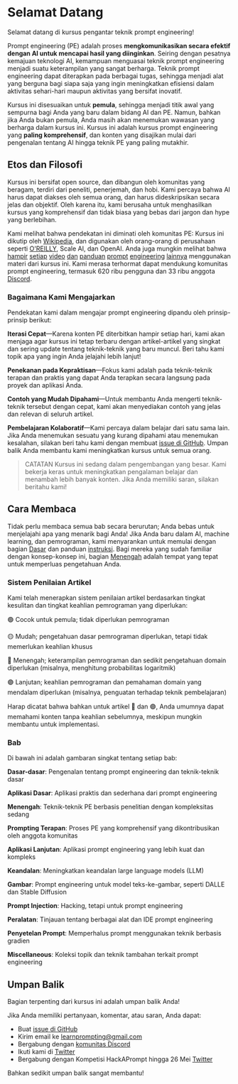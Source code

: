 # Selamat Datang

Selamat datang di kursus pengantar teknik prompt engineering!

Prompt engineering (PE) adalah proses **mengkomunikasikan secara efektif dengan AI untuk mencapai hasil yang diinginkan**. Seiring dengan pesatnya kemajuan teknologi AI, kemampuan menguasai teknik prompt engineering menjadi suatu keterampilan yang sangat berharga. Teknik prompt engineering dapat diterapkan pada berbagai tugas, sehingga menjadi alat yang berguna bagi siapa saja yang ingin meningkatkan efisiensi dalam aktivitas sehari-hari maupun aktivitas yang bersifat inovatif.

Kursus ini disesuaikan untuk **pemula**, sehingga menjadi titik awal yang sempurna bagi Anda yang baru dalam bidang AI dan PE. Namun, bahkan jika Anda bukan pemula, Anda masih akan menemukan wawasan yang berharga dalam kursus ini. Kursus ini adalah kursus prompt engineering yang **paling komprehensif**, dan konten yang disajikan mulai dari pengenalan tentang AI hingga teknik PE yang paling mutakhir.

## Etos dan Filosofi

Kursus ini bersifat open source, dan dibangun oleh komunitas yang beragam, terdiri dari peneliti, penerjemah, dan hobi. Kami percaya bahwa AI harus dapat diakses oleh semua orang, dan harus dideskripsikan secara jelas dan objektif. Oleh karena itu, kami berusaha untuk menghasilkan kursus yang komprehensif dan tidak biasa yang bebas dari jargon dan hype yang berlebihan.

Kami melihat bahwa pendekatan ini diminati oleh komunitas PE: Kursus ini dikutip oleh [Wikipedia](https://en.wikipedia.org/wiki/Prompt_engineering#cite_ref-15), dan digunakan oleh orang-orang di perusahaan seperti [O'REILLY](https://learning.oreilly.com/live-events/prompt-engineering-for-generating-ai-art-and-text/0636920084340/0636920084339/), Scale AI, dan OpenAI. Anda juga mungkin melihat bahwa [hampir](https://youtu.be/GPqSoiOP3w8?t=274) [setiap](https://learnwithhasan.com/prompt-engineering-guide/) [video](https://www.youtube.com/watch?v=EYjG6i53-xk) [dan](https://youtu.be/yR4hNBNS6yc?t=743) [panduan](https://youtu.be/pZsJbYIFCCw?t=208) [prompt](https://youtu.be/4kp7oVTu9Ck?t=495) [engineering](https://www.youtube.com/watch?v=q5wuHUmGFMw) [lainnya](https://youtu.be/f8PGV3T9w38?t=549) menggunakan materi dari kursus ini. Kami merasa terhormat dapat mendukung komunitas prompt engineering, termasuk 620 ribu pengguna dan 33 ribu anggota [Discord](https://discord.gg/learn-prompting).

### Bagaimana Kami Mengajarkan

Pendekatan kami dalam mengajar prompt engineering dipandu oleh prinsip-prinsip berikut:

**Iterasi Cepat**—Karena konten PE diterbitkan hampir setiap hari, kami akan menjaga agar kursus ini tetap terbaru dengan artikel-artikel yang singkat dan sering update tentang teknik-teknik yang baru muncul. Beri tahu kami topik apa yang ingin Anda jelajahi lebih lanjut!

**Penekanan pada Kepraktisan**—Fokus kami adalah pada teknik-teknik terapan dan praktis yang dapat Anda terapkan secara langsung pada proyek dan aplikasi Anda.

**Contoh yang Mudah Dipahami**—Untuk membantu Anda mengerti teknik-teknik tersebut dengan cepat, kami akan menyediakan contoh yang jelas dan relevan di seluruh artikel.

**Pembelajaran Kolaboratif**—Kami percaya dalam belajar dari satu sama lain. Jika Anda menemukan sesuatu yang kurang dipahami atau menemukan kesalahan, silakan beri tahu kami dengan membuat [issue di GitHub](https://github.com/trigaten/Learn_Prompting/issues/new/choose). Umpan balik Anda membantu kami meningkatkan kursus untuk semua orang.

> CATATAN
Kursus ini sedang dalam pengembangan yang besar. Kami bekerja keras untuk meningkatkan pengalaman belajar dan menambah lebih banyak konten. Jika Anda memiliki saran, silakan beritahu kami!
> 

## Cara Membaca

Tidak perlu membaca semua bab secara berurutan; Anda bebas untuk menjelajahi apa yang menarik bagi Anda! Jika Anda baru dalam AI, machine learning, dan pemrograman, kami menyarankan untuk memulai dengan bagian [Dasar](https://learnprompting.org/docs/category/-basics) dan panduan [instruksi](https://learnprompting.org/docs/basics/intro). Bagi mereka yang sudah familiar dengan konsep-konsep ini, bagian [Menengah](https://learnprompting.org/docs/category/%EF%B8%8F-intermediate) adalah tempat yang tepat untuk memperluas pengetahuan Anda.

### Sistem Penilaian Artikel

Kami telah menerapkan sistem penilaian artikel berdasarkan tingkat kesulitan dan tingkat keahlian pemrograman yang diperlukan:

🟢 Cocok untuk pemula; tidak diperlukan pemrograman

🟡 Mudah; pengetahuan dasar pemrograman diperlukan, tetapi tidak memerlukan keahlian khusus

🔴 Menengah; keterampilan pemrograman dan sedikit pengetahuan domain diperlukan (misalnya, menghitung probabilitas logaritmik)

🟣 Lanjutan; keahlian pemrograman dan pemahaman domain yang mendalam diperlukan (misalnya, penguatan terhadap teknik pembelajaran)

Harap dicatat bahwa bahkan untuk artikel 🔴 dan 🟣, Anda umumnya dapat memahami konten tanpa keahlian sebelumnya, meskipun mungkin membantu untuk implementasi.

### Bab

Di bawah ini adalah gambaran singkat tentang setiap bab:

**Dasar-dasar**: Pengenalan tentang prompt engineering dan teknik-teknik dasar

**Aplikasi Dasar**: Aplikasi praktis dan sederhana dari prompt engineering

**Menengah**: Teknik-teknik PE berbasis penelitian dengan kompleksitas sedang

**Prompting Terapan**: Proses PE yang komprehensif yang dikontribusikan oleh anggota komunitas

**Aplikasi Lanjutan**: Aplikasi prompt engineering yang lebih kuat dan kompleks

**Keandalan**: Meningkatkan keandalan large language models (LLM)

**Gambar**: Prompt engineering untuk model teks-ke-gambar, seperti DALLE dan Stable Diffusion

**Prompt Injection**: Hacking, tetapi untuk prompt engineering

**Peralatan**: Tinjauan tentang berbagai alat dan IDE prompt engineering

**Penyetelan Prompt**: Memperhalus prompt menggunakan teknik berbasis gradien

**Miscellaneous**: Koleksi topik dan teknik tambahan terkait prompt engineering

## Umpan Balik

Bagian terpenting dari kursus ini adalah umpan balik Anda!

Jika Anda memiliki pertanyaan, komentar, atau saran, Anda dapat:

- Buat [issue di GitHub](https://github.com/trigaten/Learn_Prompting/issues/new/choose)
- Kirim email ke [learnprompting@gmail.com](mailto:learnprompting@gmail.com)
- Bergabung dengan [komunitas Discord](https://learnprompting.org/discord)
- Ikuti kami di [Twitter](https://twitter.com/learnprompting)
- Bergabung dengan Kompetisi HackAPrompt hingga 26 Mei [Twitter](https://www.aicrowd.com/challenges/hackaprompt-2023)

Bahkan sedikit umpan balik sangat membantu!
